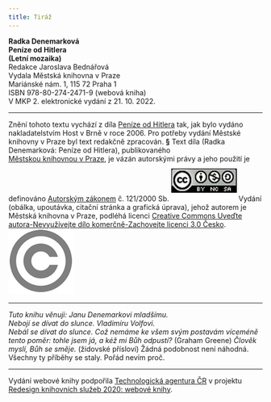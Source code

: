 ```yaml
---
title: Tiráž
---
```


**Radka Denemarková    
Peníze od Hitlera**  
**(Letní mozaika)**  
Redakce Jaroslava Bednářová  
Vydala Městská knihovna v Praze  
Mariánské nám. 1, 115 72 Praha 1  
ISBN 978-80-274-2471-9 (webová kniha)  
V MKP 2. elektronické vydání z 21. 10. 2022.

***

Znění tohoto textu vychází z díla [Peníze od Hitlera](https://search.mlp.cz/cz/titul/penize-od-hitlera/2531355/) tak, jak bylo vydáno nakladatelstvím Host v Brně v roce 2006. Pro potřeby vydání Městské knihovny v Praze byl text redakčně zpracován.
**§**
Text díla (Radka Denemarková: Peníze od Hitlera), publikovaného [Městskou knihovnou v Praze](https://www.mlp.cz/cz/), je vázán autorskými právy a jeho použití je definováno [Autorským zákonem](https://www.mkcr.cz/predpisy-zakonu-709.html) č. 121/2000 Sb.
[![image001.jpg](./resources/image001_fmt.jpeg)](https://creativecommons.org/licenses/by-nc-sa/3.0/cz/)
Vydání (obálka, upoutávka, citační stránka a grafická úprava), jehož autorem je Městská knihovna v Praze, podléhá licenci [Creative Commons Uveďte autora-Nevyužívejte dílo komerčně-Zachovejte licenci 3.0 Česko](https://creativecommons.org/licenses/by-nc-sa/3.0/cz/).
![image002.jpg](./resources/image002_fmt.jpeg)

***

_Tuto knihu věnuji:_
_Janu Denemarkovi mladšímu.  
Nebojí se dívat do slunce._
_Vladimíru Volfovi.  
Nebál se dívat do slunce._
_Což nemáme ke všem svým postavám víceméně tento poměr: tohle jsem já, a kéž mi Bůh odpustí?_
(Graham Greene)
_Člověk myslí, Bůh se směje._
(židovské přísloví)
Žádná podobnost není náhodná.
Všechny ty příběhy se staly. Pořád nevím proč.

***

Vydání webové knihy podpořila [Technologická agentura ČR](https://www.tacr.cz/) v projektu [Redesign knihovních služeb 2020: webové knihy](https://starfos.tacr.cz/cs/project/TL04000391).